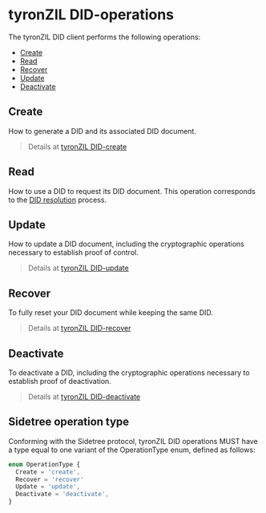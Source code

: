 # tyronZIL DID-operations

The tyronZIL DID client performs the following operations:

- [Create](#create)
- [Read](#read)
- [Recover](#recover)
- [Update](#update)
- [Deactivate](#deactivate)

## Create

How to generate a DID and its associated DID document.

> Details at [tyronZIL DID-create](./CRUD/did-create.md)

## Read

How to use a DID to request its DID document. This operation corresponds to the [DID resolution](./CRUD/did-resolve.md) process.

## Update

How to update a DID document, including the cryptographic operations necessary to establish proof of control.

> Details at [tyronZIL DID-update](./CRUD/did-update.md)

## Recover

To fully reset your DID document while keeping the same DID.

> Details at [tyronZIL DID-recover](./CRUD/did-recover.md)

## Deactivate

To deactivate a DID, including the cryptographic operations necessary to establish proof of deactivation.

> Details at [tyronZIL DID-deactivate](./CRUD/did-deactivate.md)

## Sidetree operation type

Conforming with the Sidetree protocol, tyronZIL DID operations MUST have a type equal to one variant of the OperationType enum, defined as follows:

```ts
enum OperationType {
  Create = 'create',
  Recover = 'recover'
  Update = 'update',
  Deactivate = 'deactivate',
}
```
